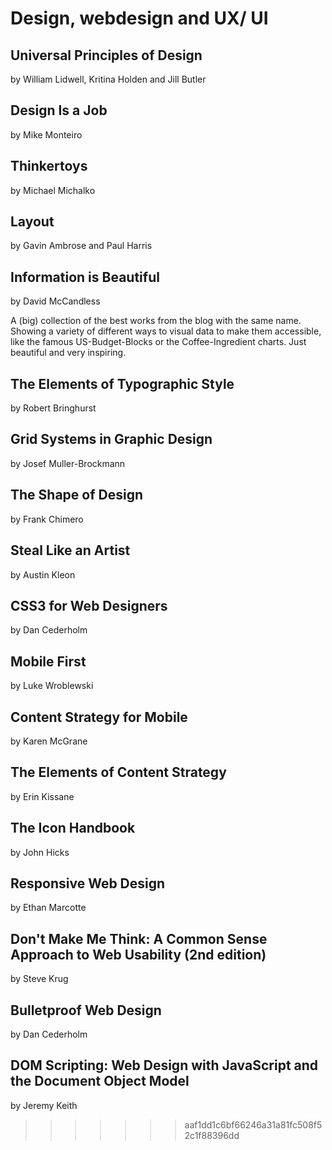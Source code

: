 # Design, webdesign and UX/ UI

## Universal Principles of Design
by William Lidwell, Kritina Holden and Jill Butler

## Design Is a Job
by Mike Monteiro

## Thinkertoys
by Michael Michalko

## Layout
by Gavin Ambrose and Paul Harris

## Information is Beautiful
by David McCandless

A (big) collection of the best works from the blog with the same name. Showing a variety of different ways to visual data to make them accessible, like the famous US-Budget-Blocks or the Coffee-Ingredient charts. Just beautiful and very inspiring.

## The Elements of Typographic Style
by Robert Bringhurst

## Grid Systems in Graphic Design
by Josef Muller-Brockmann

## The Shape of Design
by Frank Chimero

## Steal Like an Artist
by Austin Kleon

## CSS3 for Web Designers
by Dan Cederholm

## Mobile First
by Luke Wroblewski

## Content Strategy for Mobile
by Karen McGrane

## The Elements of Content Strategy
by Erin Kissane

## The Icon Handbook
by John Hicks

## Responsive Web Design
by Ethan Marcotte

## Don't Make Me Think: A Common Sense Approach to Web Usability (2nd edition)
by Steve Krug

## Bulletproof Web Design
by Dan Cederholm

## DOM Scripting: Web Design with JavaScript and the Document Object Model
by Jeremy Keith
>>>>>>> aaf1dd1c6bf66246a31a81fc508f52c1f88396dd
